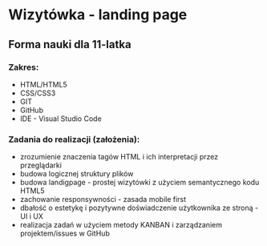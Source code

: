 # Wizytówka - landing page
## Forma nauki dla 11-latka

### Zakres:
* HTML/HTML5
* CSS/CSS3
* GIT
* GitHub
* IDE - Visual Studio Code

### Zadania do realizacji (założenia):
* zrozumienie znaczenia tagów HTML i ich interpretacji przez przeglądarki
* budowa logicznej struktury plików
* budowa landigpage - prostej wizytówki z użyciem semantycznego kodu HTML5
* zachowanie responsywności - zasada mobile first
* dbałość o estetykę i pozytywne doświadczenie użytkownika ze stroną - UI i UX
* realizacja zadań w użyciem metody KANBAN i zarządzaniem projektem/issues w GitHub
